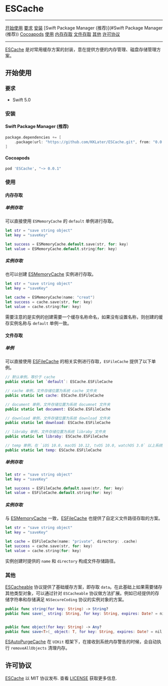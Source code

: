 # ESCache

----

[开始使用](#开始使用) 
    [要求](#要求)
    [安装](#安装)
        [Swift Package Manager (推荐)](#Swift Package Manager (推荐))
        [Cocoapods](#Cocoapods)
    [使用](#使用)
        [内存存取](#内存存取)
        [文件存取](#文件存取)
    [其他](#其他)
    [许可协议](#许可协议)

----

[ESCache](https://github.com/KKLater/ESCache) 是对常用缓存方案的封装，意在提供方便的内存管理、磁盘存储管理方案。

##  <span id="开始使用">开始使用</span>

### <span id="要求">要求</span>

* Swift 5.0

### <span id="安装">安装</span>

#### <span id="Swift Package Manager (推荐)">Swift Package Manager (推荐)</span>

```swift
package.dependencies += [
    .package(url: "https://github.com/KKLater/ESCache.git", from: "0.0.1"),
]
```

#### <span id="Cocoapods">Cocoapods</span>

```sh
pod 'ESCache', "~> 0.0.1"
```

### <span id="使用">使用</span>

#### <span id="内存存取">内存存取</span>

##### 单例存取

可以直接使用 `ESMemoryCache` 的 `default` 单例进行存取。

```swift
let str = "save string object"
let key = "saveKey"

let success = ESMemoryCache.default.save(str, for: key)
let value = ESMemoryCache.default.string(for: key)
```



##### 实例存取

也可以创建 [ESMemoryCache](https://github.com/KKLater/ESCache/blob/main/Sources/ESCache/ESMemoryCache.swift) 实例进行存取。

```swift
let str = "save string object"
let key = "saveKey"

let cache = ESMemoryCache(name: "creat")
let success = cache.save(str, for: key)
let value = cache.string(for: key)
```

需要注意的是实例的创建需要一个缓存名称命名，如果没有设置名称，则创建的缓存实例名称与 `default` 单例一致。

#### <span id="文件存取">文件存取</span>

##### 单例

可以直接使用 [ESFileCache](https://github.com/KKLater/ESCache/blob/main/Sources/ESCache/ESFileCache.swift) 的相关实例进行存取，`ESFileCache` 提供了以下单例。

```swift
// 默认单例，等价于 cache
public static let `default`: ESCache.ESFileCache

// cache 单例，文件存储位置为系统 cache 文件夹
public static let cache: ESCache.ESFileCache

// document 单例，文件存储位置为系统 documnet 文件夹
public static let document: ESCache.ESFileCache

// download 单例，文件存储位置为系统 download 文件夹
public static let download: ESCache.ESFileCache

// libraby 单例，文件存储位置为系统 libraby 文件夹
public static let libraby: ESCache.ESFileCache

// temp 单例，在 `iOS 10.0, macOS 10.12, tvOS 10.0, watchOS 3.0` 以上系统版本，文件存储在 temp 文件路径，其他版本存储在 `cache` 路径
public static let temp: ESCache.ESFileCache

```

##### 单例存取

```swift
let str = "save string object"
let key = "saveKey"

let success = ESFileCache.default.save(str, for: key)
let value = ESFileCache.default.string(for: key)
```

##### 实例存取

与 [ESMemoryCache](https://github.com/KKLater/ESCache/blob/main/Sources/ESCache/ESMemoryCache.swift) 一致，[ESFileCache](https://github.com/KKLater/ESCache/blob/main/Sources/ESCache/ESFileCache.swift) 也提供了自定义文件路径存取的方案。

```swift  
let str = "save string object"
let key = "saveKey"

let cache = ESFileCache(name: "private", directory: .cache)
let success = cache.save(str, for: key)
let value = cache.string(for: key)
```

实例创建时提供的 `name` 和 `directory` 构成文件存储路径。

### <span id="其他">其他</span>



[ESCacheable](https://github.com/KKLater/ESCache/blob/main/Sources/ESCache/ESCacheable.swift) 协议提供了基础缓存方案，即存取 `data`。在此基础上如果需要储存其他类型对象，可以通过针对 `ESCacheable` 协议做方法扩展。例如已经提供的存储字符串和存储满足 `NSSecureCoding` 协议的实例对象的方案。

```swift
public func string(for key: String) -> String?
public func save(_ string: String, for key: String, expires: Date? = nil) -> Bool


public func object(for key: String) -> Any? 
public func save<T>(_ object: T, for key: String, expires: Date? = nil) -> Bool where T : NSObject, T : NSSecureCoding 
```



[ESAutoPurgeCache](https://github.com/KKLater/ESCache/blob/main/Sources/ESCache/ESAutoPurgeCache.swift) 在 `UIKit` 框架下，在接收到系统内存警告的时候，会自动执行 `removeAllObjects` 清理内存。

## <span id="许可协议">许可协议</span>

[ESCache](https://github.com/KKLater/ESCache) 以 MIT 协议发布. 查看 [LICENSE](https://github.com/KKLater/ESCache/blob/main/LICENSE) 获取更多信息.

